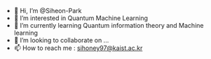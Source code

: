 - 👋 Hi, I’m @Siheon-Park
- 👀 I’m interested in Quantum Machine Learning
- 🌱 I’m currently learning Quantum information theory and Machine learning
- 💞️ I’m looking to collaborate on ...
- 📫 How to reach me : sihoney97@kaist.ac.kr

<!---
Siheon-Park/Siheon-Park is a ✨ special ✨ repository because its `README.md` (this file) appears on your GitHub profile.
You can click the Preview link to take a look at your changes.
--->
